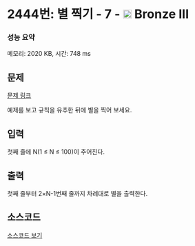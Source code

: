 # 2444번: 별 찍기 - 7 - <img src="https://static.solved.ac/tier_small/3.svg" style="height:20px" /> Bronze III

<!-- performance -->
### 성능 요약
메모리: 2020 KB, 시간: 748 ms
<!-- end -->

## 문제

[문제 링크](https://boj.kr/2444)

<p>예제를 보고&nbsp;규칙을 유추한 뒤에 별을 찍어 보세요.</p>

## 입력

<p>첫째 줄에 N(1 ≤ N ≤ 100)이 주어진다.</p>

## 출력

<p>첫째 줄부터 2×N-1번째 줄까지 차례대로 별을 출력한다.</p>

## 소스코드

[소스코드 보기](별%20찍기%20-%207.cpp)